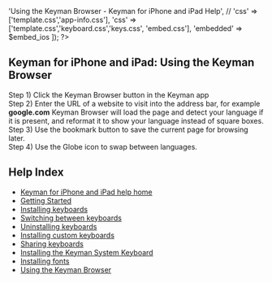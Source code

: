 <?php
  require_once('includes/template.php');
  require_once('includes/session-embed.php');
  
  head([
    'title' => 'Using the Keyman Browser - Keyman for iPhone and iPad Help',
//    'css' => ['template.css','app-info.css'],
      'css' => ['template.css','keyboard.css','keys.css', 'embed.css'],

    'embedded' => $embed_ios
  ]);
?>

<h2><span class="content-online">Keyman for iPhone and iPad:  </span>Using the Keyman Browser</h2>

<p>
  Step 1) Click the Keyman Browser button in the Keyman app
  <br/>
  Step 2) Enter the URL of a website to visit into the address bar, for example <strong>google.com</strong>  Keyman Browser will load
  the page and detect your language if it is present, and reformat it to show your language instead of square boxes.
  <br/>
  Step 3) Use the bookmark button to save the current page for browsing later.
  <br/>
  Step 4) Use the Globe icon to swap between languages.
</p>

<h2>Help Index</h2>

<ul>
  <li class="content-online"><a href='index.php'>Keyman for iPhone and iPad help home</a></li>
  <li class="content-in-app"><a href='index.php'>Getting Started</a></li>
  <li><a href='installing-keyboards.php'>Installing keyboards</a></li>
  <li><a href='switching-between-keyboards.php'>Switching between keyboards</a></li>
  <li><a href='uninstalling-keyboards.php'>Uninstalling keyboards</a></li>
  <li><a href='installing-custom-keyboards.php'>Installing custom keyboards</a></li>
  <li><a href='sharing-keyboards.php'>Sharing keyboards</a></li>
  <li><a href='installing-system-keyboard.php'>Installing the Keyman System Keyboard</a></li>
  <li><a href='installing-fonts.php'>Installing fonts</a></li>
  <li><a href='using-keyman-browser.php'>Using the Keyman Browser</a></li>
</ul>